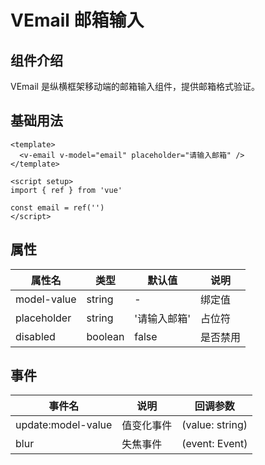 # VEmail 邮箱输入

## 组件介绍

VEmail 是纵横框架移动端的邮箱输入组件，提供邮箱格式验证。

## 基础用法

```vue
<template>
  <v-email v-model="email" placeholder="请输入邮箱" />
</template>

<script setup>
import { ref } from 'vue'

const email = ref('')
</script>
```

## 属性

| 属性名 | 类型 | 默认值 | 说明 |
|--------|------|--------|------|
| model-value | string | - | 绑定值 |
| placeholder | string | '请输入邮箱' | 占位符 |
| disabled | boolean | false | 是否禁用 |

## 事件

| 事件名 | 说明 | 回调参数 |
|--------|------|----------|
| update:model-value | 值变化事件 | (value: string) |
| blur | 失焦事件 | (event: Event) |
